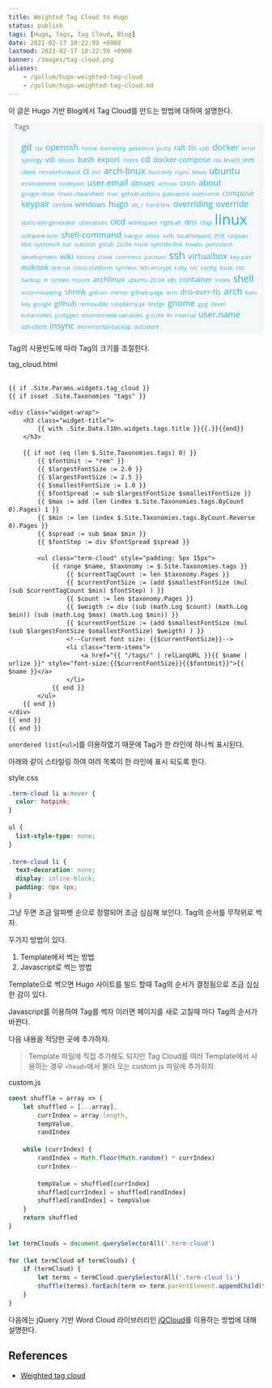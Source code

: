 ```yaml
---
title: Weighted Tag Cloud to Hugo
status: publish
tags: [Hugo, Tags, Tag Cloud, Blog]
date: 2021-02-17 10:22:59 +0900
lastmod: 2021-02-17 10:22:59 +0900
banner: /images/tag-cloud.png
aliases:
    - /gollum/hugo-weighted-tag-cloud
    - /gollum/hugo-weighted-tag-cloud.md
---
```


이 글은 Hugo 기반 Blog에서 Tag Cloud를 만드는 방법에 대하여 설명한다.


![tag cloud](images/hugo-tag-cloud.png)

Tag의 사용빈도에 따라 Tag의 크기를 조절한다.

<!--more-->

tag_cloud.html
```go-html-template 

{{ if .Site.Params.widgets.tag_cloud }}
{{ if isset .Site.Taxonomies "tags" }}

<div class="widget-wrap">
    <h3 class="widget-title">
        {{ with .Site.Data.l10n.widgets.tags.title }}{{.}}{{end}}
    </h3>

    {{ if not (eq (len $.Site.Taxonomies.tags) 0) }}
        {{ $fontUnit := "rem" }}
        {{ $largestFontSize := 2.0 }}
        {{ $largestFontSize := 2.5 }}
        {{ $smallestFontSize := 1.0 }}
        {{ $fontSpread := sub $largestFontSize $smallestFontSize }}
        {{ $max := add (len (index $.Site.Taxonomies.tags.ByCount 0).Pages) 1 }}
        {{ $min := len (index $.Site.Taxonomies.tags.ByCount.Reverse 0).Pages }}
        {{ $spread := sub $max $min }}
        {{ $fontStep := div $fontSpread $spread }}

        <ul class="term-cloud" style="padding: 5px 15px">
            {{ range $name, $taxonomy := $.Site.Taxonomies.tags }}
                {{ $currentTagCount := len $taxonomy.Pages }}
                {{ $currentFontSize := (add $smallestFontSize (mul (sub $currentTagCount $min) $fontStep) ) }}
                {{ $count := len $taxonomy.Pages }}
                {{ $weigth := div (sub (math.Log $count) (math.Log $min)) (sub (math.Log $max) (math.Log $min)) }}
                {{ $currentFontSize := (add $smallestFontSize (mul (sub $largestFontSize $smallestFontSize) $weigth) ) }}
                <!--Current font size: {{$currentFontSize}}-->
                <li class="term-items">
                    <a href="{{ "/tags/" | relLangURL }}{{ $name | urlize }}" style="font-size:{{$currentFontSize}}{{$fontUnit}}">{{ $name }}</a>
                </li>
            {{ end }}
        </ul>
    {{ end }}
</div>
{{ end }}
{{ end }}
```

`unordered list`(`<ul>`)를 이용하였기 때문에 Tag가 한 라인에 하나씩 표시된다. 

아래와 같이 스타일링 하여 여려 목록이 한 라인에 표시 되도록 한다.

style.css
```css
.term-cloud li a:hover {
  color: hotpink;
}

ul {
  list-style-type: none;
}

.term-cloud li {
  text-decoration: none;
  display: inline-block;
  padding: 0px 4px;
}
```

그냥 두면 조금 알파벳 순으로 정렬되어 조금 심심해 보인다. Tag의 순서를 무작위로 썩자.

두가지 방법이 있다. 

1. Template에서 썩는 방법
2. Javascript로 썩는 방법

Template으로 썩으면 Hugo 사이트를 빌드 할때 Tag의 순서가 결정됨으로 조금 심심한 감이 있다. 

Javascript를 이용하여 Tag를 썩자 이러면 페이지를 새로 고칠때 마다 Tag의 순서가 바뀐다.


다음 내용을 적당한 곳에 추가하자. 
> Template 파일에 직접 추가해도 되지만 Tag Cloud를 여러 Template에서 사용하는 경우 `<head>`에서 불러 오는 custom js 파일에 추가하자.


custom.js
```javascript
const shuffle = array => {
    let shuffled = [...array],
        currIndex = array.length,
        tempValue,
        randIndex
    
    while (currIndex) {
        randIndex = Math.floor(Math.random() * currIndex)
        currIndex--
    
        tempValue = shuffled[currIndex]
        shuffled[currIndex] = shuffled[randIndex]
        shuffled[randIndex] = tempValue
    }
    return shuffled
}
    
let termClouds = document.querySelectorAll('.term-cloud')

for (let termCloud of termClouds) {
    if (termCloud) {
        let terms = termCloud.querySelectorAll('.term-cloud li')
        shuffle(terms).forEach(term => term.parentElement.appendChild(term))
    }
}
```

다음에는 jQuery 기반 Word Cloud 라이브러리인 [jQCloud](http://mistic100.github.io/jQCloud/demo.html)를 이용하는 방법에 대해 설명한다. 

## References
* [Weighted tag cloud](https://discourse.gohugo.io/t/weighted-tag-cloud/3491/4)
